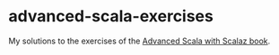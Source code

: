 advanced-scala-exercises
========================

My solutions to the exercises of the [Advanced Scala with Scalaz book](http://underscore.io/training/courses/advanced-scala-scalaz/).

